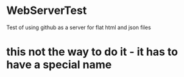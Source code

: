 # WebServerTest
Test of using github as a server for flat html and json files

# this not the way to do it - it has to have a special name 
